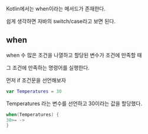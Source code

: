 Kotlin에서는 when이라는 메서드가 존재한다.

쉽게 생각하면 자바의 switch/case라고 보면 된다.

## when

when 수 많은 조건을 나열하고 할당된 변수가 조건에 만족할 때

그 조건에 만족하는 명령어를 실행한다.

먼저 if 조건문을 선언해보자

```kotlin
var Temperatures = 30
```

Temperatures 라는 변수를 선언하고 30이라는 값을 할당했다.

```kotlin
when(Temperatures) {
30>= ->
}
```